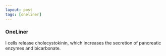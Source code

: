 ```yaml
---
layout: post
tags: [oneliner]
---
```



### OneLiner

I cells release cholecystokinin, which increases the secretion of pancreatic enzymes and bicarbonate.
